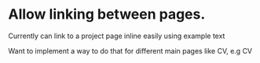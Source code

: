 # Allow linking between pages. 

Currently can link to a project page inline easily using <a class = "inline-block" onclick="displayContent('./assets/talkmap/map.html')">example text</a>

Want to implement a way to do that for different main pages like CV, e.g CV